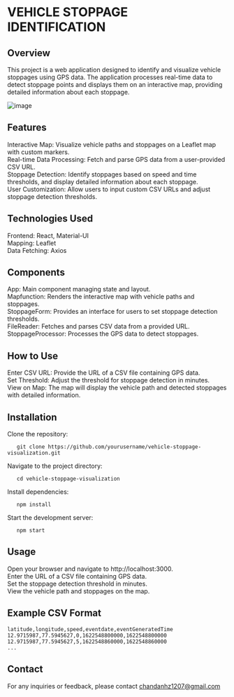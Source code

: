 
# VEHICLE STOPPAGE IDENTIFICATION 

## Overview
This project is a web application designed to identify and visualize vehicle stoppages using GPS data. The application processes real-time data to detect stoppage points and displays them on an interactive map, providing detailed information about each stoppage.
<br/>
 
 ![image](https://github.com/vikrant48/Vehical__stoppage_identification/assets/106874326/5be555cf-798d-48c3-9012-e752f3dacc94)


 
## Features

   Interactive Map: Visualize vehicle paths and stoppages on a Leaflet map with custom markers.\
   Real-time Data Processing: Fetch and parse GPS data from a user-provided CSV URL.\
   Stoppage Detection: Identify stoppages based on speed and time thresholds, and display detailed information about each stoppage.\
   User Customization: Allow users to input custom CSV URLs and adjust stoppage detection thresholds.

## Technologies Used

   Frontend: React, Material-UI\
   Mapping: Leaflet\
   Data Fetching: Axios

## Components

   App: Main component managing state and layout.\
   Mapfunction: Renders the interactive map with vehicle paths and stoppages.\
   StoppageForm: Provides an interface for users to set stoppage detection thresholds.\
   FileReader: Fetches and parses CSV data from a provided URL.\
   StoppageProcessor: Processes the GPS data to detect stoppages.
   
## How to Use

   Enter CSV URL: Provide the URL of a CSV file containing GPS data.\
   Set Threshold: Adjust the threshold for stoppage detection in minutes.\
   View on Map: The map will display the vehicle path and detected stoppages with detailed information.



## Installation 
   Clone the repository:
```
   git clone https://github.com/yourusername/vehicle-stoppage-visualization.git
```
   Navigate to the project directory:
   
```
   cd vehicle-stoppage-visualization
```
   
   Install dependencies:
```
   npm install
```
   Start the development server:
```
   npm start
```

## Usage

   Open your browser and navigate to http://localhost:3000. \
   Enter the URL of a CSV file containing GPS data.\
   Set the stoppage detection threshold in minutes.\
   View the vehicle path and stoppages on the map.


 ## Example CSV Format
 ```csv
latitude,longitude,speed,eventdate,eventGeneratedTime
12.9715987,77.5945627,0,1622548800000,1622548800000
12.9715987,77.5945627,5,1622548860000,1622548860000
...

```
## Contact
For any inquiries or feedback, please contact chandanhz1207@gmail.com


